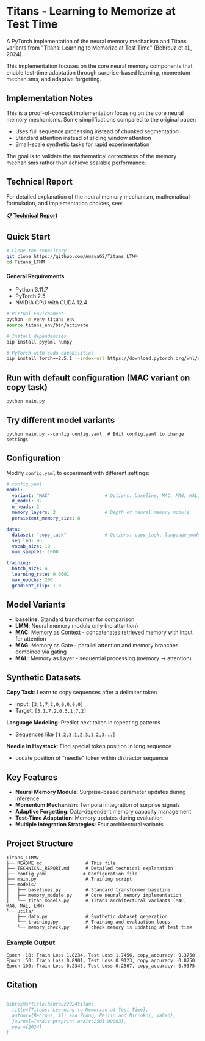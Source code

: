 # Titans - Learning to Memorize at Test Time

A PyTorch implementation of the neural memory mechanism and Titans variants from "Titans: 
Learning to Memorize at Test Time" (Behrouz et al., 2024).

This implementation focuses on the core neural memory components that enable test-time adaptation through surprise-based learning, momentum mechanisms, and adaptive forgetting.

## Implementation Notes

This is a proof-of-concept implementation focusing on the core neural memory mechanisms. Some simplifications compared to the original paper:

- Uses full sequence processing instead of chunked segmentation
- Standard attention instead of sliding window attention
- Small-scale synthetic tasks for rapid experimentation

The goal is to validate the mathematical correctness of the memory mechanisms rather than achieve scalable performance.

## Technical Report

For detailed explanation of the neural memory mechanism, mathematical formulation, and implementation choices, see:

**[📋 Technical Report](TECHNICAL_REPORT.md)**


## Quick Start

```bash
# Clone the repository
git clone https://github.com/AmayaGS/Titans_LTMM
cd Titans_LTMM
```

#### General Requirements
- Python 3.11.7
- PyTorch 2.5
- NVIDIA GPU with CUDA 12.4

```bash
# Virtual Environment
python -m venv titans_env
source titans_env/bin/activate

# Install dependencies
pip install pyyaml numpy

# PyTorch with cuda capabilities
pip install torch==2.5.1 --index-url https://download.pytorch.org/whl/cu124
```

## Run with default configuration (MAC variant on copy task)
```python main.py```

## Try different model variants
```python main.py --config config.yaml  # Edit config.yaml to change settings```

## Configuration

Modify `config.yaml` to experiment with different settings:

```yaml
# config.yaml
model:
  variant: "MAC"                    # Options: baseline, MAC, MAG, MAL, LMM
  d_model: 32
  n_heads: 2
  memory_layers: 2                  # Depth of neural memory module
  persistent_memory_size: 8

data:
  dataset: "copy_task"              # Options: copy_task, language_modeling, needle_haystack
  seq_len: 96
  vocab_size: 10
  num_samples: 1000

training:
  batch_size: 4
  learning_rate: 0.0001
  max_epochs: 200
  gradient_clip: 1.0
```

## Model Variants

- **baseline**: Standard transformer for comparison
- **LMM**: Neural memory module only (no attention)
- **MAC**: Memory as Context - concatenates retrieved memory with input for attention
- **MAG**: Memory as Gate - parallel attention and memory branches combined via gating
- **MAL**: Memory as Layer - sequential processing (memory → attention)

## Synthetic Datasets

**Copy Task**: Learn to copy sequences after a delimiter token
- Input: `[3,1,7,2,0,0,0,0,0]`
- Target: `[3,1,7,2,0,3,1,7,2]`

**Language Modeling**: Predict next token in repeating patterns
- Sequences like `[1,2,3,1,2,3,1,2,3...]`

**Needle in Haystack**: Find special token position in long sequence
- Locate position of "needle" token within distractor sequence

## Key Features

- **Neural Memory Module**: Surprise-based parameter updates during inference  
- **Momentum Mechanism**: Temporal integration of surprise signals  
- **Adaptive Forgetting**: Data-dependent memory capacity management  
- **Test-Time Adaptation**: Memory updates during evaluation  
- **Multiple Integration Strategies**: Four architectural variants  

## Project Structure

```
Titans_LTMM/
├── README.md                # This file
├── TECHNICAL_REPORT.md      # Detailed technical explanation
├── config.yaml             # Configuration file
├── main.py                  # Training script
├── models/
│   ├── baselines.py         # Standard transformer baseline
│   ├── memory_module.py     # Core neural memory implementation
│   └── titan_models.py      # Titans architectural variants (MAC, MAG, MAL, LMM)
└── utils/
    ├── data.py              # Synthetic dataset generation
    └── training.py          # Training and evaluation loops          
    └── memory_check.py      # check memory is updating at test time
```



### Example Output

```Epoch   0: Train Loss 2.1543, Test Loss 2.0891, copy_accuracy: 0.1250
Epoch  10: Train Loss 1.8234, Test Loss 1.7456, copy_accuracy: 0.3750  
Epoch  50: Train Loss 0.8901, Test Loss 0.9123, copy_accuracy: 0.8750
Epoch 100: Train Loss 0.2345, Test Loss 0.2567, copy_accuracy: 0.9375
```

## Citation

```bibtex

bibtex@article{behrouz2024titans,
  title={Titans: Learning to Memorize at Test Time},
  author={Behrouz, Ali and Zhong, Peilin and Mirrokni, Vahab},
  journal={arXiv preprint arXiv:2501.00663},
  year={2024}
}
```
